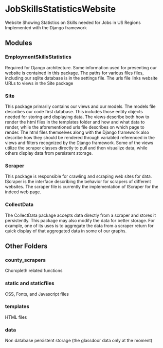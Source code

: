# JobSkillsStatisticsWebsite
Website Showing Statistics on Skills needed for Jobs in US Regions
Implemented with the Django framework

## Modules
  ### EmploymentSkillsStatistics
  Required for Django architecture. Some information used for presenting our website 
  is contained in this package. The paths for various files files, including our sqlite database is in the settings 
  file. The urls file links website URLs to views in the Site package
  
  ### Site
  This package primarily contains our views and our models. The models file describes our code first database. 
  This includes those entity objects needed for storing and displaying data. 
  The views describe both how to render the html files in the templates folder and how and what data to render, 
  while the aforementioned urls file describes on which page to render. The html files themselves along with the 
  Django framework also describe how they should be rendered through variabled referenced in the views and filters recognized 
  by the Django framework. Some of the views utilize the scraper classes directly to pull and then visualize data,
  while others display data from persistent storage.

  ### Scraper
  This package is responsible for crawling and scraping web sites for data. 
  IScraper is the interface describing the behavior for scrapers of different websites. 
  The scraper file is currently the implementation of IScraper for the indeed web page. 
  
  ### CollectData
  The CollectData package accepts data directly from a scraper and stores it persistently. 
  This package may also modify the data for better storage. 
  For example, one of its uses is to aggregate the data from a scraper return for quick display 
  of that aggregated data in some of our graphs.
  
## Other Folders
  ### county_scrapers
  Choropleth related functions
  
  ### static and staticfiles
  CSS, Fonts, and Javascript files 
  
  ### templates
  HTML files 
  
  ### data
  Non database persistent storage (the glassdoor data only at the moment)
